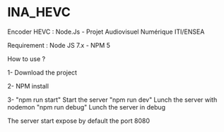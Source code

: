 # INA_HEVC
Encoder HEVC : Node.Js - Projet Audiovisuel Numérique ITI/ENSEA

Requirement : Node JS 7.x - NPM 5

How to use ? 

1- Download the project

2- NPM install

3- "npm run start" Start the server
   "npm run dev" Lunch the server with nodemon
   "npm run debug" Lunch the server in debug


The server start expose by default the port 8080